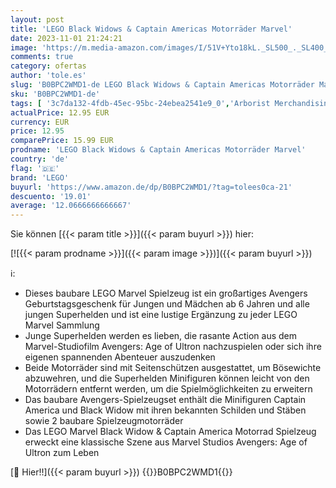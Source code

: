 ```yaml
---
layout: post
title: 'LEGO Black Widows & Captain Americas Motorräder Marvel'
date: 2023-11-01 21:24:21
image: 'https://m.media-amazon.com/images/I/51V+Yto18kL._SL500_._SL400_.jpg'
comments: true
category: ofertas
author: 'tole.es'
slug: 'B0BPC2WMD1-de LEGO Black Widows & Captain Americas Motorräder Marvel'
sku: 'B0BPC2WMD1-de'
tags: [ '3c7da132-4fdb-45ec-95bc-24ebea2541e9_0','Arborist Merchandising Root','Bauspielzeug & Konstruktionsspielzeug','Bauspielzeugsets','Custom Stores','LEGO','Self Service','Spielzeug','lego','🇩🇪', ]
actualPrice: 12.95 EUR
currency: EUR
price: 12.95
comparePrice: 15.99 EUR
prodname: 'LEGO Black Widows & Captain Americas Motorräder Marvel'
country: 'de'
flag: '🇩🇪'
brand: 'LEGO'
buyurl: 'https://www.amazon.de/dp/B0BPC2WMD1/?tag=tolees0ca-21'
descuento: '19.01'
average: '12.0666666666667'
---
```


Sie können [{{< param title >}}]({{< param buyurl >}}) hier:

[![{{< param prodname >}}]({{< param image >}})]({{< param buyurl >}})

ℹ️:

- Dieses baubare LEGO Marvel Spielzeug ist ein großartiges Avengers Geburtstagsgeschenk für Jungen und Mädchen ab 6 Jahren und alle jungen Superhelden und ist eine lustige Ergänzung zu jeder LEGO Marvel Sammlung
- Junge Superhelden werden es lieben, die rasante Action aus dem Marvel-Studiofilm Avengers: Age of Ultron nachzuspielen oder sich ihre eigenen spannenden Abenteuer auszudenken
- Beide Motorräder sind mit Seitenschützen ausgestattet, um Bösewichte abzuwehren, und die Superhelden Minifiguren können leicht von den Motorrädern entfernt werden, um die Spielmöglichkeiten zu erweitern
- Das baubare Avengers-Spielzeugset enthält die Minifiguren Captain America und Black Widow mit ihren bekannten Schilden und Stäben sowie 2 baubare Spielzeugmotorräder
- Das LEGO Marvel Black Widow & Captain America Motorrad Spielzeug erweckt eine klassische Szene aus Marvel Studios Avengers: Age of Ultron zum Leben

[🛒 Hier!!]({{< param buyurl >}})
{{<world>}}B0BPC2WMD1{{</world>}}
